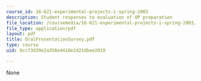 ```yaml
---
course_id: 16-621-experimental-projects-i-spring-2003
description: Student responses to evaluation of OP preparation
file_location: /coursemedia/16-621-experimental-projects-i-spring-2003/0ccf3d39e2a356e4410e2d21dbee2019_OralPresentationSurvey.pdf
file_type: application/pdf
layout: pdf
title: OralPresentationSurvey.pdf
type: course
uid: 0ccf3d39e2a356e4410e2d21dbee2019

---
```

None